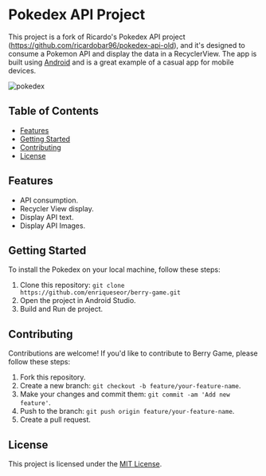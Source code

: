 # Pokedex API Project

This project is a fork of Ricardo's Pokedex API project (https://github.com/ricardobar96/pokedex-api-old), and it's designed to consume a Pokemon API and display the data in a RecyclerView.
The app is built using [Android](https://www.android.com/) and is a great example of a casual app for mobile devices.

![pokedex](https://github.com/enriqueseor/pokedex/assets/101838134/025c5a53-ad94-44c9-bff9-fdb432e9cff2)

## Table of Contents

- [Features](#Features)
- [Getting Started](#getting-started)
- [Contributing](#contributing)
- [License](#license)

## Features

- API consumption.
- Recycler View display.
- Display API text.
- Display API Images.

## Getting Started

To install the Pokedex on your local machine, follow these steps:

1. Clone this repository: `git clone https://github.com/enriqueseor/berry-game.git`
2. Open the project in Android Studio.
3. Build and Run de project.

## Contributing

Contributions are welcome! If you'd like to contribute to Berry Game, please follow these steps:

1. Fork this repository.
2. Create a new branch: `git checkout -b feature/your-feature-name`.
3. Make your changes and commit them: `git commit -am 'Add new feature'`.
4. Push to the branch: `git push origin feature/your-feature-name`.
5. Create a pull request.

## License

This project is licensed under the [MIT License](LICENSE.txt).